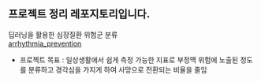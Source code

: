 프로젝트 정리 레포지토리입니다.
-- 
딥러닝을 활용한 심장질환 위험군 분류</br>
[arrhythmia_prevention](https://github.com/keeemus/portfolio/tree/main/arrhythmia_prevention)
- 프로젝트 목표 : 일상생활에서 쉽게 측정 가능한 지표로 부정맥 위험에 노출된 정도를 분류하고 경각심을 가지게 하여 사망으로 전환되는 비율을 줄임
